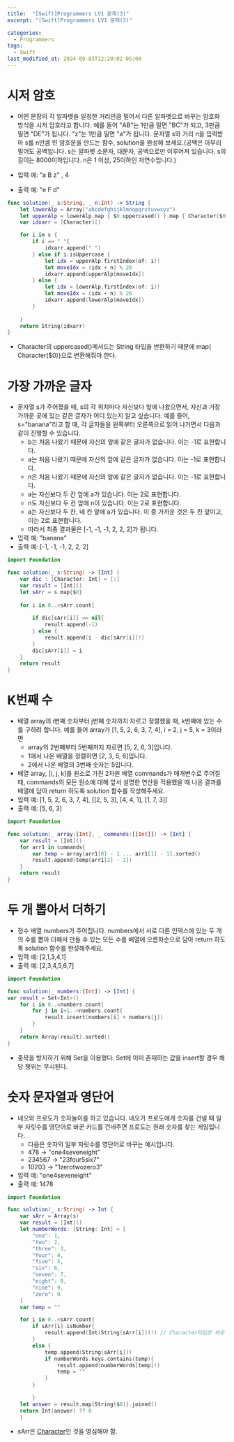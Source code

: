 ```yaml
---
title:  "[Swift]Programmers LV1 문제(3)"
excerpt: "[Swift]Programmers LV1 문제(3)"

categories:
  - Programmers
tags:
  - Swift
last_modified_at: 2024-09-03T12:20:02-05:00
---
```


# 시저 암호
- 어떤 문장의 각 알파벳을 일정한 거리만큼 밀어서 다른 알파벳으로 바꾸는 암호화 방식을 시저 암호라고 합니다. 예를 들어 "AB"는 1만큼 밀면 "BC"가 되고, 3만큼 밀면 "DE"가 됩니다. "z"는 1만큼 밀면 "a"가 됩니다. 문자열 s와 거리 n을 입력받아 s를 n만큼 민 암호문을 만드는 함수, solution을 완성해 보세요.(공백은 아무리 밀어도 공백입니다. s는 알파벳 소문자, 대문자, 공백으로만 이루어져 있습니다. s의 길이는 8000이하입니다. n은 1 이상, 25이하인 자연수입니다.)

- 입력 예: "a B z" , 4
- 출력 예: "e F d"<br>

```swift
func solution(_ s:String, _ n:Int) -> String {
    let lowerAlp = Array("abcdefghijklmnopqrstuvwxyz")
    let upperAlp = lowerAlp.map { $0.uppercased() }.map { Character($0) }
    var idxarr = [Character]()

    for i in s {
        if i == " "{
            idxarr.append(" ")
        } else if i.isUppercase {
            let idx = upperAlp.firstIndex(of: i)!
            let moveIdx = (idx + n) % 26
            idxarr.append(upperAlp[moveIdx])
        } else {
            let idx = lowerAlp.firstIndex(of: i)!
            let moveIdx = (idx + n) % 26
            idxarr.append(lowerAlp[moveIdx])
        }
            
    }
    return String(idxarr)
}
```
- Character의 uppercased()메서드는 String 타입을 반환하기 때문에 map{ Character($0)}으로 변환해줘야 한다.

# 가장 가까운 글자
- 문자열 s가 주어졌을 때, s의 각 위치마다 자신보다 앞에 나왔으면서, 자신과 가장 가까운 곳에 있는 같은 글자가 어디 있는지 알고 싶습니다. 예를 들어, s="banana"라고 할 때,  각 글자들을 왼쪽부터 오른쪽으로 읽어 나가면서 다음과 같이 진행할 수 있습니다.
    - b는 처음 나왔기 때문에 자신의 앞에 같은 글자가 없습니다. 이는 -1로 표현합니다.
    - a는 처음 나왔기 때문에 자신의 앞에 같은 글자가 없습니다. 이는 -1로 표현합니다.
    - n은 처음 나왔기 때문에 자신의 앞에 같은 글자가 없습니다. 이는 -1로 표현합니다.
    - a는 자신보다 두 칸 앞에 a가 있습니다. 이는 2로 표현합니다.
    - n도 자신보다 두 칸 앞에 n이 있습니다. 이는 2로 표현합니다.
    - a는 자신보다 두 칸, 네 칸 앞에 a가 있습니다. 이 중 가까운 것은 두 칸 앞이고, 이는 2로 표현합니다.
    - 따라서 최종 결과물은 [-1, -1, -1, 2, 2, 2]가 됩니다.
- 입력 예: "banana"
- 출력 예: [-1, -1, -1, 2, 2, 2]

```swift
import Foundation

func solution(_ s:String) -> [Int] {
    var dic : [Character: Int] = [:]
    var result = [Int]()
    let sArr = s.map{$0}
    
    for i in 0..<sArr.count{
        
        if dic[sArr[i]] == nil{
            result.append(-1)
        } else {
            result.append(i - dic[sArr[i]]!)
        }
        dic[sArr[i]] = i
    }
    return result
}
```
# K번째 수
- 배열 array의 i번째 숫자부터 j번째 숫자까지 자르고 정렬했을 때, k번째에 있는 수를 구하려 합니다.
예를 들어 array가 [1, 5, 2, 6, 3, 7, 4], i = 2, j = 5, k = 3이라면<br>
    - array의 2번째부터 5번째까지 자르면 [5, 2, 6, 3]입니다.
    - 1에서 나온 배열을 정렬하면 [2, 3, 5, 6]입니다.
    - 2에서 나온 배열의 3번째 숫자는 5입니다.
- 배열 array, [i, j, k]를 원소로 가진 2차원 배열 commands가 매개변수로 주어질 때, commands의 모든 원소에 대해 앞서 설명한 연산을 적용했을 때 나온 결과를 배열에 담아 return 하도록 solution 함수를 작성해주세요.
- 입력 예: [1, 5, 2, 6, 3, 7, 4], [[2, 5, 3], [4, 4, 1], [1, 7, 3]]
- 출력 예: [5, 6, 3]

```swift
import Foundation

func solution(_ array:[Int], _ commands:[[Int]]) -> [Int] {
    var result = [Int]()
    for arr1 in commands{
        var temp = array[arr1[0] - 1 ... arr1[1] - 1].sorted()
        result.append(temp[arr1[2] - 1])
    }
    return result
}
```

# 두 개 뽑아서 더하기
- 정수 배열 numbers가 주어집니다. numbers에서 서로 다른 인덱스에 있는 두 개의 수를 뽑아 더해서 만들 수 있는 모든 수를 배열에 오름차순으로 담아 return 하도록 solution 함수를 완성해주세요.
- 입력 예: [2,1,3,4,1]
- 출력 예: [2,3,4,5,6,7]

```swift
import Foundation

func solution(_ numbers:[Int]) -> [Int] {
var result = Set<Int>()
    for i in 0..<numbers.count{
        for j in i+1..<numbers.count{
            result.insert(numbers[i] + numbers[j])
        }
    }
    return Array(result).sorted()
}
```
- 중복을 방지하기 위해 Set을 이용했다. Set에 이미 존재하는 값을 insert할 경우 해당 행위는 무시된다.

# 숫자 문자열과 영단어
- 네오와 프로도가 숫자놀이를 하고 있습니다. 네오가 프로도에게 숫자를 건넬 때 일부 자릿수를 영단어로 바꾼 카드를 건네주면 프로도는 원래 숫자를 찾는 게임입니다.
    - 다음은 숫자의 일부 자릿수를 영단어로 바꾸는 예시입니다.
    - 478 → "one4seveneight"
    - 234567 → "23four5six7"
    - 10203 → "1zerotwozero3"
- 입력 예: "one4seveneight"
- 출력 예: 1478

```swift
import Foundation

func solution(_ s:String) -> Int {
    var sArr = Array(s)
    var result = [Int]()
    let numberWords: [String: Int] = [
        "one": 1,
        "two": 2,
        "three": 3,
        "four": 4,
        "five": 5,
        "six": 6,
        "seven": 7,
        "eight": 8,
        "nine": 9,
        "zero": 0
    ]
    var temp = ""

    for i in 0..<sArr.count{
        if sArr[i].isNumber{
            result.append(Int(String(sArr[i]))!) // Character타입은 바로 Int로 변환 불가.
        }
        else {
            temp.append(String(sArr[i]))
            if numberWords.keys.contains(temp){
                result.append(numberWords[temp]!)
                temp = ""
            }
        }
        
        }
    let answer = result.map{String($0)}.joined()
    return Int(answer) ?? 0
    }
```
- sArr은 [Character]()인 것을 명심해야 함.
